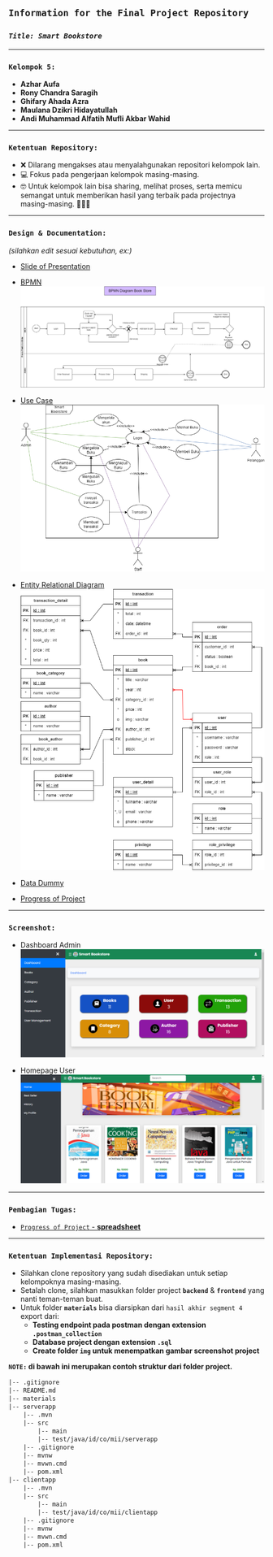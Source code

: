 ## **`Information for the Final Project Repository`**

### **_`Title: Smart Bookstore`_**

---

### **`Kelompok 5:`**

- **Azhar Aufa**
- **Rony Chandra Saragih**
- **Ghifary Ahada Azra**
- **Maulana Dzikri Hidayatullah**
- **Andi Muhammad Alfatih Mufli Akbar Wahid**

---

### **`Ketentuan Repository:`**

- ❌ Dilarang mengakses atau menyalahgunakan repositori kelompok lain.
- 💻 Fokus pada pengerjaan kelompok masing-masing.
- 🤓 Untuk kelompok lain bisa sharing, melihat proses, serta memicu semangat untuk memberikan hasil yang terbaik pada projectnya masing-masing. 💪💪💪

---

### **`Design & Documentation:`**

_(silahkan edit sesuai kebutuhan, ex:)_

- [Slide of Presentation](https://bit.ly/ppt-final-project)

- [BPMN](https://drive.google.com/file/d/1pmSifxEb1hzR0MOTZ24vKOxTw9SATwy-/view?usp=sharing)
  ![BPMN](materials/img/smart%20bookstore-Revisi%20BPMN.drawio.png)

- [Use Case](https://drive.google.com/file/d/1pmSifxEb1hzR0MOTZ24vKOxTw9SATwy-/view?usp=sharing)
  ![Use_case](materials/img/smart%20bookstore-Revisi%20Use%20Case.drawio.png)

- [Entity Relational Diagram](https://drive.google.com/file/d/1pmSifxEb1hzR0MOTZ24vKOxTw9SATwy-/view?usp=sharing)
  ![ERD](materials/img/smart%20bookstore-Revisi%20ERD.drawio.png)

- [Data Dummy](https://docs.google.com/spreadsheets/d/1mbwHKFUTfD-Q5zDxLvEUWSp6rF_aP35p/edit?usp=sharing&ouid=100307906927247882833&rtpof=true&sd=true)

- [Progress of Project](https://docs.google.com/spreadsheets/d/1vOBudY9c3K2LlZycv95ZVFjz7zf_wcMyzlnHtKJHyAE/edit?usp=sharing)

---

### **`Screenshot:`**

- Dashboard Admin
![DashboardAdmin](/materials/img/dashboard.jpg "Dashboard Admin")

- Homepage User
![HomepageUser](/materials/img/home.jpg "Homepage User")

---

### **`Pembagian Tugas:`**

- [`Progress of Project` - **spreadsheet**](https://docs.google.com/spreadsheets/d/1vOBudY9c3K2LlZycv95ZVFjz7zf_wcMyzlnHtKJHyAE/edit?usp=sharing)

---

### **`Ketentuan Implementasi Repository:`**

- Silahkan clone repository yang sudah disediakan untuk setiap kelompoknya masing-masing.
- Setalah clone, silahkan masukkan folder project **`backend`** & **`frontend`** yang nanti teman-teman buat.
- Untuk folder **`materials`** bisa diarsipkan dari `hasil akhir segment 4` export dari:
  - **Testing endpoint pada postman dengan extension `.postman_collection`**
  - **Database project dengan extension `.sql`**
  - **Create folder `img` untuk menempatkan gambar screenshot project**

**`NOTE:` di bawah ini merupakan contoh struktur dari folder project.**

```
|-- .gitignore
|-- README.md
|-- materials
|-- serverapp
    |-- .mvn
    |-- src
        |-- main
        |-- test/java/id/co/mii/serverapp
    |-- .gitignore
    |-- mvnw
    |-- mvwn.cmd
    |-- pom.xml
|-- clientapp
    |-- .mvn
    |-- src
        |-- main
        |-- test/java/id/co/mii/clientapp
    |-- .gitignore
    |-- mvnw
    |-- mvwn.cmd
    |-- pom.xml
```
